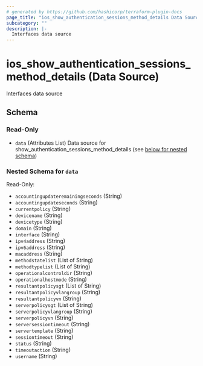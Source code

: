 ```yaml
---
# generated by https://github.com/hashicorp/terraform-plugin-docs
page_title: "ios_show_authentication_sessions_method_details Data Source - ios"
subcategory: ""
description: |-
  Interfaces data source
---
```


# ios_show_authentication_sessions_method_details (Data Source)

Interfaces data source



<!-- schema generated by tfplugindocs -->
## Schema

### Read-Only

- `data` (Attributes List) Data source for show_authentication_sessions_method_details (see [below for nested schema](#nestedatt--data))

<a id="nestedatt--data"></a>
### Nested Schema for `data`

Read-Only:

- `accountingupdateremainingseconds` (String)
- `accountingupdateseconds` (String)
- `currentpolicy` (String)
- `devicename` (String)
- `devicetype` (String)
- `domain` (String)
- `interface` (String)
- `ipv4address` (String)
- `ipv6address` (String)
- `macaddress` (String)
- `methodstatelist` (List of String)
- `methodtypelist` (List of String)
- `operationalcontroldir` (String)
- `operationalhostmode` (String)
- `resultantpolicysgt` (List of String)
- `resultantpolicyvlangroup` (String)
- `resultantpolicyvn` (String)
- `serverpolicysgt` (List of String)
- `serverpolicyvlangroup` (String)
- `serverpolicyvn` (String)
- `serversessiontimeout` (String)
- `servertemplate` (String)
- `sessiontimeout` (String)
- `status` (String)
- `timeoutaction` (String)
- `username` (String)
